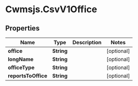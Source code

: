 # Cwmsjs.CsvV1Office

## Properties

Name | Type | Description | Notes
------------ | ------------- | ------------- | -------------
**office** | **String** |  | [optional] 
**longName** | **String** |  | [optional] 
**officeType** | **String** |  | [optional] 
**reportsToOffice** | **String** |  | [optional] 


